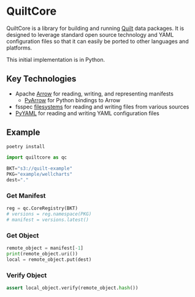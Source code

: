 # QuiltCore

QuiltCore is a library for building and running [Quilt](https://quiltdata.com) data packages.
It is designed to leverage standard open source technology and YAML configuration files
so that it can easily be ported to other languages and platforms.

This initial implementation is in Python.

## Key Technologies

- Apache [Arrow](https://arrow.apache.org/) for reading, writing, and representing manifests
  - [PyArrow](https://arrow.apache.org/docs/python/) for Python bindings to Arrow
- fsspec [filesystems](https://filesystem-spec.readthedocs.io/en/latest/)
  for reading and writing files from various sources
- [PyYAML](https://pyyaml.org/) for reading and writing YAML configuration files

## Example

```bash
poetry install
```

```python
import quiltcore as qc

BKT="s3://quilt-example"
PKG="example/wellcharts"
dest="."
```

### Get Manifest

<!--pytest-codeblocks:cont-->
```python
reg = qc.CoreRegistry(BKT)
# versions = reg.namespace(PKG)
# manifest = versions.latest()
```

### Get Object

<!--pytest.mark.skip-->
```python
remote_object = manifest[-1]
print(remote_object.uri())
local = remote_object.put(dest)
```

### Verify Object

<!--pytest.mark.skip-->
```python
assert local_object.verify(remote_object.hash())
```
